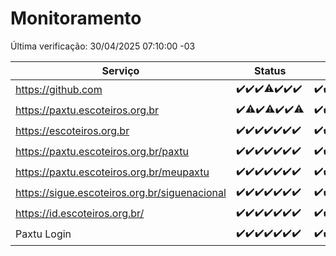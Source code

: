 # Monitoramento

Última verificação: 30/04/2025 07:10:00 -03

|Serviço|Status|Últimas 24h|
|---|---|---|
|https://github.com|<span title="2025-04-23: OK=23">✔️</span><span title="2025-04-24: OK=23">✔️</span><span title="2025-04-25: OK=23">✔️</span><span title="2025-04-26: OK=22, Falhas=1">⚠️</span><span title="2025-04-27: OK=23">✔️</span><span title="2025-04-28: OK=22">✔️</span><span title="2025-04-29: OK=9">✔️</span>|<span title="29/04/2025 07:10:00 -03 : 200">✔️</span><span title="29/04/2025 08:08:00 -03 : 200">✔️</span><span title="29/04/2025 09:18:00 -03 : 200">✔️</span><span title="29/04/2025 10:25:00 -03 : 200">✔️</span><span title="29/04/2025 11:09:00 -03 : 200">✔️</span><span title="29/04/2025 12:09:00 -03 : 200">✔️</span><span title="29/04/2025 13:11:00 -03 : 200">✔️</span><span title="29/04/2025 14:08:00 -03 : 200">✔️</span><span title="29/04/2025 15:13:00 -03 : 200">✔️</span><span title="29/04/2025 16:07:00 -03 : 200">✔️</span><span title="29/04/2025 17:10:00 -03 : 200">✔️</span><span title="29/04/2025 18:08:00 -03 : 200">✔️</span><span title="29/04/2025 19:08:00 -03 : 200">✔️</span><span title="29/04/2025 20:08:00 -03 : 200">✔️</span><span title="29/04/2025 21:46:00 -03 : 200">✔️</span><span title="29/04/2025 23:23:00 -03 : 200">✔️</span><span title="30/04/2025 00:31:00 -03 : 200">✔️</span><span title="30/04/2025 01:11:00 -03 : 200">✔️</span><span title="30/04/2025 02:10:00 -03 : 200">✔️</span><span title="30/04/2025 03:13:00 -03 : 200">✔️</span><span title="30/04/2025 04:09:00 -03 : 200">✔️</span><span title="30/04/2025 05:13:00 -03 : 200">✔️</span><span title="30/04/2025 06:10:00 -03 : 200">✔️</span><span title="30/04/2025 07:10:00 -03 : 200">✔️</span>|
|https://paxtu.escoteiros.org.br|<span title="2025-04-23: OK=23">✔️</span><span title="2025-04-24: OK=22, Falhas=1">⚠️</span><span title="2025-04-25: OK=23">✔️</span><span title="2025-04-26: OK=22, Falhas=1">⚠️</span><span title="2025-04-27: OK=23">✔️</span><span title="2025-04-28: OK=22">✔️</span><span title="2025-04-29: OK=8, Falhas=1">⚠️</span>|<span title="29/04/2025 07:10:00 -03 : 200">✔️</span><span title="29/04/2025 08:08:00 -03 : 200">✔️</span><span title="29/04/2025 09:18:00 -03 : 200">✔️</span><span title="29/04/2025 10:25:00 -03 : 200">✔️</span><span title="29/04/2025 11:09:00 -03 : 200">✔️</span><span title="29/04/2025 12:09:00 -03 : 200">✔️</span><span title="29/04/2025 13:11:00 -03 : 200">✔️</span><span title="29/04/2025 14:08:00 -03 : 200">✔️</span><span title="29/04/2025 15:13:00 -03 : 200">✔️</span><span title="29/04/2025 16:07:00 -03 : 200">✔️</span><span title="29/04/2025 17:10:00 -03 : 200">✔️</span><span title="29/04/2025 18:08:00 -03 : 200">✔️</span><span title="29/04/2025 19:08:00 -03 : 200">✔️</span><span title="29/04/2025 20:08:00 -03 : 403">❌</span><span title="29/04/2025 21:46:00 -03 : 403">❌</span><span title="29/04/2025 23:23:00 -03 : 403">❌</span><span title="30/04/2025 00:31:00 -03 : 403">❌</span><span title="30/04/2025 01:11:00 -03 : 403">❌</span><span title="30/04/2025 02:10:00 -03 : 403">❌</span><span title="30/04/2025 03:13:00 -03 : 403">❌</span><span title="30/04/2025 04:09:00 -03 : 403">❌</span><span title="30/04/2025 05:13:00 -03 : 403">❌</span><span title="30/04/2025 06:10:00 -03 : 403">❌</span><span title="30/04/2025 07:10:00 -03 : 403">❌</span>|
|https://escoteiros.org.br|<span title="2025-04-23: OK=23">✔️</span><span title="2025-04-24: OK=23">✔️</span><span title="2025-04-25: OK=23">✔️</span><span title="2025-04-26: OK=23">✔️</span><span title="2025-04-27: OK=23">✔️</span><span title="2025-04-28: OK=22">✔️</span><span title="2025-04-29: OK=9">✔️</span>|<span title="29/04/2025 07:10:00 -03 : 200">✔️</span><span title="29/04/2025 08:08:00 -03 : 200">✔️</span><span title="29/04/2025 09:18:00 -03 : 200">✔️</span><span title="29/04/2025 10:25:00 -03 : 200">✔️</span><span title="29/04/2025 11:09:00 -03 : 200">✔️</span><span title="29/04/2025 12:09:00 -03 : 200">✔️</span><span title="29/04/2025 13:11:00 -03 : 200">✔️</span><span title="29/04/2025 14:08:00 -03 : 200">✔️</span><span title="29/04/2025 15:13:00 -03 : 200">✔️</span><span title="29/04/2025 16:07:00 -03 : 200">✔️</span><span title="29/04/2025 17:10:00 -03 : 200">✔️</span><span title="29/04/2025 18:08:00 -03 : 200">✔️</span><span title="29/04/2025 19:08:00 -03 : 200">✔️</span><span title="29/04/2025 20:08:00 -03 : 403">❌</span><span title="29/04/2025 21:46:00 -03 : 403">❌</span><span title="29/04/2025 23:23:00 -03 : 403">❌</span><span title="30/04/2025 00:31:00 -03 : 403">❌</span><span title="30/04/2025 01:11:00 -03 : 403">❌</span><span title="30/04/2025 02:10:00 -03 : 403">❌</span><span title="30/04/2025 03:13:00 -03 : 403">❌</span><span title="30/04/2025 04:09:00 -03 : 403">❌</span><span title="30/04/2025 05:13:00 -03 : 403">❌</span><span title="30/04/2025 06:10:00 -03 : 403">❌</span><span title="30/04/2025 07:10:00 -03 : 403">❌</span>|
|https://paxtu.escoteiros.org.br/paxtu|<span title="2025-04-23: OK=23">✔️</span><span title="2025-04-24: OK=23">✔️</span><span title="2025-04-25: OK=23">✔️</span><span title="2025-04-26: OK=23">✔️</span><span title="2025-04-27: OK=23">✔️</span><span title="2025-04-28: OK=22">✔️</span><span title="2025-04-29: OK=9">✔️</span>|<span title="29/04/2025 07:10:00 -03 : 200">✔️</span><span title="29/04/2025 08:08:00 -03 : 200">✔️</span><span title="29/04/2025 09:18:00 -03 : 200">✔️</span><span title="29/04/2025 10:25:00 -03 : 200">✔️</span><span title="29/04/2025 11:09:00 -03 : 200">✔️</span><span title="29/04/2025 12:09:00 -03 : 200">✔️</span><span title="29/04/2025 13:11:00 -03 : 200">✔️</span><span title="29/04/2025 14:08:00 -03 : 200">✔️</span><span title="29/04/2025 15:13:00 -03 : 200">✔️</span><span title="29/04/2025 16:07:00 -03 : 200">✔️</span><span title="29/04/2025 17:10:00 -03 : 200">✔️</span><span title="29/04/2025 18:08:00 -03 : 200">✔️</span><span title="29/04/2025 19:08:00 -03 : 200">✔️</span><span title="29/04/2025 20:08:00 -03 : 403">❌</span><span title="29/04/2025 21:46:00 -03 : 403">❌</span><span title="29/04/2025 23:23:00 -03 : 403">❌</span><span title="30/04/2025 00:31:00 -03 : 403">❌</span><span title="30/04/2025 01:11:00 -03 : 403">❌</span><span title="30/04/2025 02:10:00 -03 : 403">❌</span><span title="30/04/2025 03:13:00 -03 : 403">❌</span><span title="30/04/2025 04:09:00 -03 : 403">❌</span><span title="30/04/2025 05:13:00 -03 : 403">❌</span><span title="30/04/2025 06:10:00 -03 : 403">❌</span><span title="30/04/2025 07:10:00 -03 : 403">❌</span>|
|https://paxtu.escoteiros.org.br/meupaxtu|<span title="2025-04-23: OK=23">✔️</span><span title="2025-04-24: OK=23">✔️</span><span title="2025-04-25: OK=23">✔️</span><span title="2025-04-26: OK=23">✔️</span><span title="2025-04-27: OK=23">✔️</span><span title="2025-04-28: OK=22">✔️</span><span title="2025-04-29: OK=9">✔️</span>|<span title="29/04/2025 07:10:00 -03 : 200">✔️</span><span title="29/04/2025 08:08:00 -03 : 200">✔️</span><span title="29/04/2025 09:18:00 -03 : 200">✔️</span><span title="29/04/2025 10:25:00 -03 : 200">✔️</span><span title="29/04/2025 11:09:00 -03 : 200">✔️</span><span title="29/04/2025 12:09:00 -03 : 200">✔️</span><span title="29/04/2025 13:11:00 -03 : 200">✔️</span><span title="29/04/2025 14:08:00 -03 : 200">✔️</span><span title="29/04/2025 15:13:00 -03 : 200">✔️</span><span title="29/04/2025 16:07:00 -03 : 200">✔️</span><span title="29/04/2025 17:10:00 -03 : 200">✔️</span><span title="29/04/2025 18:08:00 -03 : 200">✔️</span><span title="29/04/2025 19:08:00 -03 : 200">✔️</span><span title="29/04/2025 20:08:00 -03 : 403">❌</span><span title="29/04/2025 21:46:00 -03 : 403">❌</span><span title="29/04/2025 23:23:00 -03 : 403">❌</span><span title="30/04/2025 00:31:00 -03 : 403">❌</span><span title="30/04/2025 01:11:00 -03 : 403">❌</span><span title="30/04/2025 02:10:00 -03 : 403">❌</span><span title="30/04/2025 03:13:00 -03 : 403">❌</span><span title="30/04/2025 04:09:00 -03 : 403">❌</span><span title="30/04/2025 05:13:00 -03 : 403">❌</span><span title="30/04/2025 06:10:00 -03 : 403">❌</span><span title="30/04/2025 07:10:00 -03 : 403">❌</span>|
|https://sigue.escoteiros.org.br/siguenacional|<span title="2025-04-23: OK=23">✔️</span><span title="2025-04-24: OK=23">✔️</span><span title="2025-04-25: OK=23">✔️</span><span title="2025-04-26: OK=23">✔️</span><span title="2025-04-27: OK=23">✔️</span><span title="2025-04-28: OK=22">✔️</span><span title="2025-04-29: OK=9">✔️</span>|<span title="29/04/2025 07:10:00 -03 : 200">✔️</span><span title="29/04/2025 08:08:00 -03 : 200">✔️</span><span title="29/04/2025 09:18:00 -03 : 200">✔️</span><span title="29/04/2025 10:25:00 -03 : 200">✔️</span><span title="29/04/2025 11:09:00 -03 : 200">✔️</span><span title="29/04/2025 12:09:00 -03 : 200">✔️</span><span title="29/04/2025 13:11:00 -03 : 200">✔️</span><span title="29/04/2025 14:08:00 -03 : 200">✔️</span><span title="29/04/2025 15:13:00 -03 : 200">✔️</span><span title="29/04/2025 16:07:00 -03 : 200">✔️</span><span title="29/04/2025 17:10:00 -03 : 200">✔️</span><span title="29/04/2025 18:08:00 -03 : 200">✔️</span><span title="29/04/2025 19:08:00 -03 : 200">✔️</span><span title="29/04/2025 20:08:00 -03 : 200">✔️</span><span title="29/04/2025 21:46:00 -03 : 200">✔️</span><span title="29/04/2025 23:23:00 -03 : 200">✔️</span><span title="30/04/2025 00:31:00 -03 : 200">✔️</span><span title="30/04/2025 01:11:00 -03 : 200">✔️</span><span title="30/04/2025 02:10:00 -03 : 200">✔️</span><span title="30/04/2025 03:13:00 -03 : 200">✔️</span><span title="30/04/2025 04:09:00 -03 : 200">✔️</span><span title="30/04/2025 05:13:00 -03 : 200">✔️</span><span title="30/04/2025 06:10:00 -03 : 200">✔️</span><span title="30/04/2025 07:10:00 -03 : 200">✔️</span>|
|https://id.escoteiros.org.br/|<span title="2025-04-23: OK=23">✔️</span><span title="2025-04-24: OK=23">✔️</span><span title="2025-04-25: OK=23">✔️</span><span title="2025-04-26: OK=23">✔️</span><span title="2025-04-27: OK=23">✔️</span><span title="2025-04-28: OK=22">✔️</span><span title="2025-04-29: OK=9">✔️</span>|<span title="29/04/2025 07:10:00 -03 : 200">✔️</span><span title="29/04/2025 08:08:00 -03 : 200">✔️</span><span title="29/04/2025 09:18:00 -03 : 200">✔️</span><span title="29/04/2025 10:25:00 -03 : 200">✔️</span><span title="29/04/2025 11:09:00 -03 : 200">✔️</span><span title="29/04/2025 12:09:00 -03 : 200">✔️</span><span title="29/04/2025 13:11:00 -03 : 200">✔️</span><span title="29/04/2025 14:08:00 -03 : 200">✔️</span><span title="29/04/2025 15:13:00 -03 : 200">✔️</span><span title="29/04/2025 16:07:00 -03 : 200">✔️</span><span title="29/04/2025 17:10:00 -03 : 200">✔️</span><span title="29/04/2025 18:08:00 -03 : 200">✔️</span><span title="29/04/2025 19:08:00 -03 : 200">✔️</span><span title="29/04/2025 20:08:00 -03 : 403">❌</span><span title="29/04/2025 21:46:00 -03 : 403">❌</span><span title="29/04/2025 23:23:00 -03 : 403">❌</span><span title="30/04/2025 00:31:00 -03 : 403">❌</span><span title="30/04/2025 01:11:00 -03 : 403">❌</span><span title="30/04/2025 02:10:00 -03 : 403">❌</span><span title="30/04/2025 03:13:00 -03 : 403">❌</span><span title="30/04/2025 04:09:00 -03 : 403">❌</span><span title="30/04/2025 05:13:00 -03 : 403">❌</span><span title="30/04/2025 06:10:00 -03 : 403">❌</span><span title="30/04/2025 07:10:00 -03 : 403">❌</span>|
|Paxtu Login|<span title="2025-04-23: OK=23">✔️</span><span title="2025-04-24: OK=23">✔️</span><span title="2025-04-25: OK=23">✔️</span><span title="2025-04-26: OK=23">✔️</span><span title="2025-04-27: OK=23">✔️</span><span title="2025-04-28: OK=22">✔️</span><span title="2025-04-29: OK=9">✔️</span>|<span title="29/04/2025 07:10:00 -03 : 200">✔️</span><span title="29/04/2025 08:08:00 -03 : 200">✔️</span><span title="29/04/2025 09:18:00 -03 : 200">✔️</span><span title="29/04/2025 10:25:00 -03 : 200">✔️</span><span title="29/04/2025 11:09:00 -03 : 200">✔️</span><span title="29/04/2025 12:09:00 -03 : 200">✔️</span><span title="29/04/2025 13:11:00 -03 : 200">✔️</span><span title="29/04/2025 14:08:00 -03 : 200">✔️</span><span title="29/04/2025 15:13:00 -03 : 200">✔️</span><span title="29/04/2025 16:07:00 -03 : 200">✔️</span><span title="29/04/2025 17:10:00 -03 : 200">✔️</span><span title="29/04/2025 18:08:00 -03 : 200">✔️</span><span title="29/04/2025 19:08:00 -03 : 200">✔️</span><span title="29/04/2025 20:08:00 -03 : 200">✔️</span><span title="29/04/2025 21:46:00 -03 : 200">✔️</span><span title="29/04/2025 23:23:00 -03 : 200">✔️</span><span title="30/04/2025 00:31:00 -03 : 200">✔️</span><span title="30/04/2025 01:11:00 -03 : 200">✔️</span><span title="30/04/2025 02:10:00 -03 : 200">✔️</span><span title="30/04/2025 03:13:00 -03 : 200">✔️</span><span title="30/04/2025 04:09:00 -03 : 200">✔️</span><span title="30/04/2025 05:13:00 -03 : 200">✔️</span><span title="30/04/2025 06:10:00 -03 : 200">✔️</span><span title="30/04/2025 07:10:00 -03 : 200">✔️</span>|
